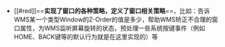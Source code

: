 - [[#red]]==**实现了窗口的各种策略，定义了窗口相关策略**==，比如：告诉WMS某一个类型Window的Z-Order的值是多少，帮助WMS矫正不合理的窗口属性，为WMS监听屏幕旋转的状态，预处理一些系统按键事件（例如HOME、BACK键等的默认行为就是在这里实现的）等